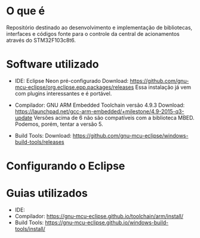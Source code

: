 # O que é
Repositório destinado ao desenvolvimento e implementação de bibliotecas, interfaces e códigos fonte para o controle da central de acionamentos através do STM32F103c8t6.

# Software utilizado

- IDE: Eclipse Neon pré-configurado
      Download: https://github.com/gnu-mcu-eclipse/org.eclipse.epp.packages/releases
      Essa instalação já vem com plugins interessantes e é portável.
      
      
- Compilador: GNU ARM Embedded Toolchain versão 4.9.3
      Download: https://launchpad.net/gcc-arm-embedded/+milestone/4.9-2015-q3-update
      Versões acima de 6 não são compatíveis com a biblioteca MBED. Podemos, porém, tentar a versão 5.
      
- Build Tools: 
      Download: https://github.com/gnu-mcu-eclipse/windows-build-tools/releases
      
# Configurando o Eclipse




# Guias utilizados
- IDE:
- Compilador: https://gnu-mcu-eclipse.github.io/toolchain/arm/install/
- Build Tools: https://gnu-mcu-eclipse.github.io/windows-build-tools/install/
